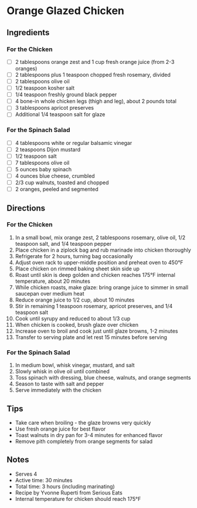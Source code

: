 # Orange Glazed Chicken

## Ingredients

### For the Chicken
- [ ] 2 tablespoons orange zest and 1 cup fresh orange juice (from 2-3 oranges)
- [ ] 2 tablespoons plus 1 teaspoon chopped fresh rosemary, divided
- [ ] 2 tablespoons olive oil
- [ ] 1/2 teaspoon kosher salt
- [ ] 1/4 teaspoon freshly ground black pepper
- [ ] 4 bone-in whole chicken legs (thigh and leg), about 2 pounds total
- [ ] 3 tablespoons apricot preserves
- [ ] Additional 1/4 teaspoon salt for glaze

### For the Spinach Salad
- [ ] 4 tablespoons white or regular balsamic vinegar
- [ ] 2 teaspoons Dijon mustard
- [ ] 1/2 teaspoon salt
- [ ] 7 tablespoons olive oil
- [ ] 5 ounces baby spinach
- [ ] 4 ounces blue cheese, crumbled
- [ ] 2/3 cup walnuts, toasted and chopped
- [ ] 2 oranges, peeled and segmented

## Directions

### For the Chicken
1. In a small bowl, mix orange zest, 2 tablespoons rosemary, olive oil, 1/2 teaspoon salt, and 1/4 teaspoon pepper
2. Place chicken in a ziplock bag and rub marinade into chicken thoroughly
3. Refrigerate for 2 hours, turning bag occasionally
4. Adjust oven rack to upper-middle position and preheat oven to 450°F
5. Place chicken on rimmed baking sheet skin side up
6. Roast until skin is deep golden and chicken reaches 175°F internal temperature, about 20 minutes
7. While chicken roasts, make glaze: bring orange juice to simmer in small saucepan over medium heat
8. Reduce orange juice to 1/2 cup, about 10 minutes
9. Stir in remaining 1 teaspoon rosemary, apricot preserves, and 1/4 teaspoon salt
10. Cook until syrupy and reduced to about 1/3 cup
11. When chicken is cooked, brush glaze over chicken
12. Increase oven to broil and cook just until glaze browns, 1-2 minutes
13. Transfer to serving plate and let rest 15 minutes before serving

### For the Spinach Salad
1. In medium bowl, whisk vinegar, mustard, and salt
2. Slowly whisk in olive oil until combined
3. Toss spinach with dressing, blue cheese, walnuts, and orange segments
4. Season to taste with salt and pepper
5. Serve immediately with the chicken

## Tips
- Take care when broiling - the glaze browns very quickly
- Use fresh orange juice for best flavor
- Toast walnuts in dry pan for 3-4 minutes for enhanced flavor
- Remove pith completely from orange segments for salad

## Notes
- Serves 4
- Active time: 30 minutes
- Total time: 3 hours (including marinating)
- Recipe by Yvonne Ruperti from Serious Eats
- Internal temperature for chicken should reach 175°F